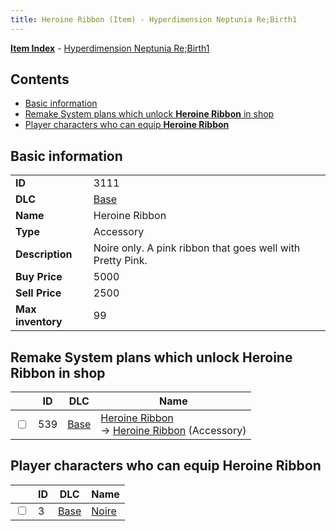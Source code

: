 ```yaml
---
title: Heroine Ribbon (Item) - Hyperdimension Neptunia Re;Birth1
---
```


[**Item Index**](/neptunia/rb1/item/index.html) - [Hyperdimension Neptunia Re;Birth1](/neptunia/rb1)

## Contents

- [Basic information](#basic-information)
- [Remake System plans which unlock **Heroine Ribbon** in shop](#remake-system-plans-which-unlock-heroine-ribbon-in-shop)
- [Player characters who can equip **Heroine Ribbon**](#player-characters-who-can-equip-heroine-ribbon)

## Basic information

|   |   |
| -- | -- |
| **ID** | 3111 |
| **DLC** | [Base](/neptunia/rb1/dlc/1-base.html) |
| **Name** | Heroine Ribbon |
| **Type** | Accessory |
| **Description** | Noire only. A pink ribbon that goes well with Pretty Pink. |
| **Buy Price** | 5000 |
| **Sell Price** | 2500 |
| **Max inventory** | 99 |


## Remake System plans which unlock **Heroine Ribbon** in shop

|    | ID | DLC | Name |
| -- | -- | --- | ---- |
| <input type="checkbox" id="rb1-remake-1-539" class="trackbox" /> | 539 | [Base](/neptunia/rb1/dlc/1-base.html) | [Heroine Ribbon](/neptunia/rb1/remake/1-539-heroine-ribbon.html)<br /> → [Heroine Ribbon](/neptunia/rb1/item/1-3111-heroine-ribbon.html) (Accessory) |


## Player characters who can equip **Heroine Ribbon**

|    | ID | DLC | Name |
| -- | -- | --- | ---- |
| <input type="checkbox" id="rb1-player-1-3" class="trackbox" /> | 3 | [Base](/neptunia/rb1/dlc/1-base.html) | [Noire](/neptunia/rb1/player/1-3-noire.html) |
